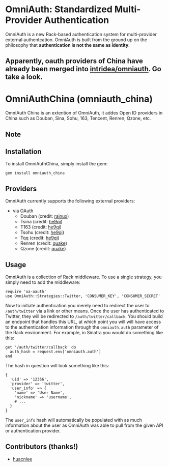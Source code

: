 # OmniAuth: Standardized Multi-Provider Authentication

OmniAuth is a new Rack-based authentication system for multi-provider external authentcation. OmniAuth is built from the ground up on the philosophy that **authentication is not the same as identity**.

## Apparently, oauth providers of China have already been merged into [intridea/omniauth](https://github.com/intridea/omniauth). Go take a look.


# OmniAuthChina (omniauth_china) 

OmniAuth China is an extention of OmniAuth, it addes Open ID providers in China such as Douban, Sina, Sohu, 163, Tencent, Renren, Qzone, etc.

## Note

## Installation

To install OmniAuthChina, simply install the gem:

    gem install omniauth_china
    
## Providers

OmniAuth currently supports the following external providers:

* via OAuth
  * Douban (credit: [rainux](http://github.com/rainux))
  * Tsina (credit: [he9qi](http://github.com/he9qi))
  * T163 (credit: [he9qi](http://github.com/he9qi))
  * Tsohu (credit: [he9qi](http://github.com/he9qi))
  * Tqq (credit: [he9qi](http://github.com/he9qi))
  * Renren (credit: [quake](http://github.com/quake))
  * Qzone (credit: [quake](http://github.com/quake))

## Usage

OmniAuth is a collection of Rack middleware. To use a single strategy, you simply need to add the middleware:

    require 'oa-oauth'
    use OmniAuth::Strategies::Twitter, 'CONSUMER_KEY', 'CONSUMER_SECRET'
    
Now to initiate authentication you merely need to redirect the user to `/auth/twitter` via a link or other means. Once the user has authenticated to Twitter, they will be redirected to `/auth/twitter/callback`. You should build an endpoint that handles this URL, at which point you will will have access to the authentication information through the `omniauth.auth` parameter of the Rack environment. For example, in Sinatra you would do something like this:

    get '/auth/twitter/callback' do
      auth_hash = request.env['omniauth.auth']
    end
    
The hash in question will look something like this:

    {
      'uid' => '12356',
      'provider' => 'twitter',
      'user_info' => {
        'name' => 'User Name',
        'nickname' => 'username',
        # ...
      }
    }
    
The `user_info` hash will automatically be populated with as much information about the user as OmniAuth was able to pull from the given API or authentication provider.

## Contributors (thanks!)
  * [huacnlee](http://github.com/huacnlee)

